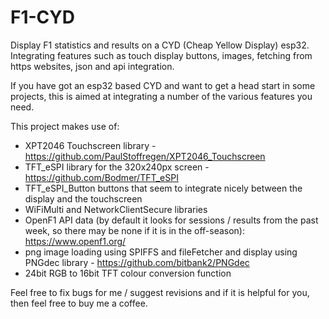 # F1-CYD
Display F1 statistics and results on a CYD (Cheap Yellow Display) esp32. Integrating features such as touch display buttons, images, fetching from https websites, json and api integration.

If you have got an esp32 based CYD and want to get a head start in some projects, this is aimed at integrating a number of the various features you need.

This project makes use of:
* XPT2046 Touchscreen library - https://github.com/PaulStoffregen/XPT2046_Touchscreen
* TFT_eSPI library for the 320x240px screen - https://github.com/Bodmer/TFT_eSPI
* TFT_eSPI_Button buttons that seem to integrate nicely between the display and the touchscreen
* WiFiMulti and NetworkClientSecure libraries
* OpenF1 API data (by default it looks for sessions / results from the past week, so there may be none if it is in the off-season): https://www.openf1.org/
* png image loading using SPIFFS and fileFetcher and display using PNGdec library - https://github.com/bitbank2/PNGdec
* 24bit RGB to 16bit TFT colour conversion function

Feel free to fix bugs for me / suggest revisions and if it is helpful for you, then feel free to buy me a coffee.
